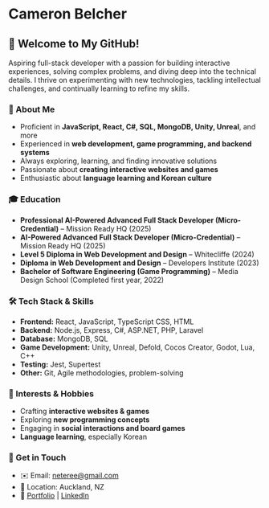 # Cameron Belcher

## 👋 Welcome to My GitHub!

Aspiring full-stack developer with a passion for building interactive experiences, solving complex problems, and diving deep into the technical details. I thrive on experimenting with new technologies, tackling intellectual challenges, and continually learning to refine my skills.

### 🚀 About Me
-  Proficient in **JavaScript, React, C#, SQL, MongoDB, Unity, Unreal**, and more
-  Experienced in **web development, game programming, and backend systems**
-  Always exploring, learning, and finding innovative solutions
-  Passionate about **creating interactive websites and games**
-  Enthusiastic about **language learning and Korean culture**

### 🎓 Education
- **Professional AI-Powered Advanced Full Stack Developer (Micro-Credential)** – Mission Ready HQ (2025)
- **AI-Powered Advanced Full Stack Developer (Micro-Credential)** – Mission Ready HQ (2025)
- **Level 5 Diploma in Web Development and Design** – Whitecliffe (2024)
- **Diploma in Web Development and Design** – Developers Institute (2023)
- **Bachelor of Software Engineering (Game Programming)** – Media Design School (Completed first year, 2022)

### 🛠️ Tech Stack & Skills
- **Frontend:** React, JavaScript, TypeScript CSS, HTML
- **Backend:** Node.js, Express, C#, ASP.NET, PHP, Laravel
- **Database:** MongoDB, SQL
- **Game Development:** Unity, Unreal, Defold, Cocos Creator, Godot, Lua, C++
- **Testing:** Jest, Supertest
- **Other:** Git, Agile methodologies, problem-solving

### 🎯 Interests & Hobbies
- Crafting **interactive websites & games**
- Exploring **new programming concepts**
- Engaging in **social interactions and board games**
- **Language learning**, especially Korean

### 📩 Get in Touch
- ✉️ Email: [neteree@gmail.com](mailto:neteree@gmail.com)
- 📍 Location: Auckland, NZ
- 🔗 [Portfolio](#) | [LinkedIn](#)
